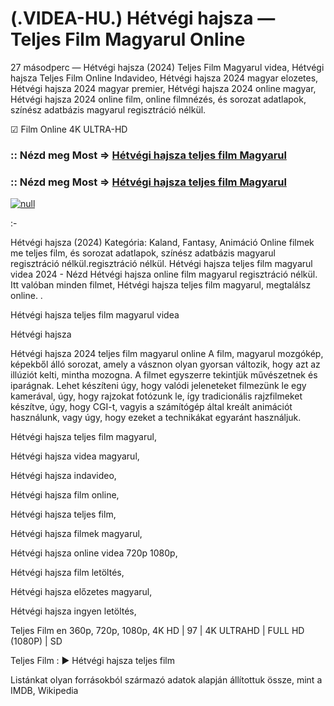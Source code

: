 # (.VIDEA-HU.) Hétvégi hajsza — Teljes Film Magyarul Online






27 másodperc — Hétvégi hajsza (2024) Teljes Film Magyarul videa, Hétvégi hajsza Teljes Film Online Indavideo, Hétvégi hajsza 2024 magyar elozetes, Hétvégi hajsza 2024 magyar premier, Hétvégi hajsza 2024 online magyar, Hétvégi hajsza 2024 online film, online filmnézés, és sorozat adatlapok, színész adatbázis magyarul regisztráció nélkül.

☑ Film Online 4K ULTRA-HD

### :: Nézd meg Most => [Hétvégi hajsza teljes film Magyarul](https://t.co/z4ATnfqAia)

### :: Nézd meg Most => [Hétvégi hajsza teljes film Magyarul](https://t.co/z4ATnfqAia)
[![null](https://static.wixstatic.com/media/855a25_043b5abeb4ae4d35ac003198e7fe56ed~mv2.gif)](https://t.co/z4ATnfqAia)

:-

Hétvégi hajsza (2024) Kategória: Kaland, Fantasy, Animáció Online filmek me teljes film, és sorozat adatlapok, színész adatbázis magyarul regisztráció nélkül.regisztráció nélkül. Hétvégi hajsza teljes film magyarul videa 2024 - Nézd Hétvégi hajsza online film magyarul regisztráció nélkül. Itt valóban minden filmet, Hétvégi hajsza teljes film magyarul, megtalálsz online. .

Hétvégi hajsza teljes film magyarul videa

Hétvégi hajsza

Hétvégi hajsza 2024 teljes film magyarul online A film, magyarul mozgókép, képekből álló sorozat, amely a vásznon olyan gyorsan változik, hogy azt az illúziót kelti, mintha mozogna. A filmet egyszerre tekintjük művészetnek és iparágnak. Lehet készíteni úgy, hogy valódi jeleneteket filmezünk le egy kamerával, úgy, hogy rajzokat fotózunk le, így tradicionális rajzfilmeket készítve, úgy, hogy CGI-t, vagyis a számítógép által kreált animációt használunk, vagy úgy, hogy ezeket a technikákat egyaránt használjuk.

Hétvégi hajsza teljes film magyarul,

Hétvégi hajsza videa magyarul,

Hétvégi hajsza indavideo,

Hétvégi hajsza film online,

Hétvégi hajsza teljes film,

Hétvégi hajsza filmek magyarul,

Hétvégi hajsza online videa 720p 1080p,

Hétvégi hajsza film letöltés,

Hétvégi hajsza előzetes magyarul,

Hétvégi hajsza ingyen letöltés,

Teljes Film en 360p, 720p, 1080p, 4K HD | 97 | 4K ULTRAHD | FULL HD (1080P) | SD

Teljes Film : ► Hétvégi hajsza teljes film

Listánkat olyan forrásokból származó adatok alapján állítottuk össze, mint a IMDB, Wikipedia

